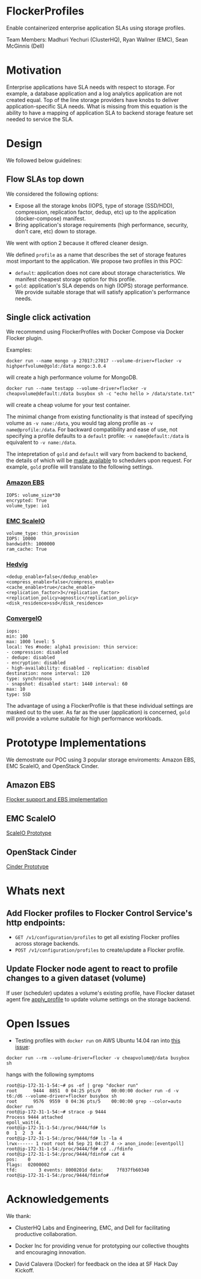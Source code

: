 # FlockerProfiles

Enable containerized enterprise application SLAs using storage profiles.

Team Members: Madhuri Yechuri (ClusterHQ), Ryan Wallner (EMC), Sean McGinnis (Dell)

# Motivation

Enterprise applications have SLA needs with respect to storage. For example, a database application and a log analytics application are not created equal. Top of the line storage providers have knobs to deliver application-specific SLA needs. What is missing from this equation is the ability to have a mapping of application SLA to backend storage feature set needed to service the SLA.

# Design

We followed below guidelines:

## Flow SLAs top down

We considered the following options:

- Expose all the storage knobs (IOPS, type of storage (SSD/HDD), compression, replication factor, dedup, etc) up to the application (docker-compose) manifest.
- Bring application's storage requirements (high performance, security, don't care, etc) down to storage.

We went with option 2 because it offered cleaner design.

We defined ``profile`` as a name that describes the set of storage features most important to the application. We propose two profiles in this POC:

- ``default``: application does not care about storage characteristics. We manifest cheapest storage option for this profile.
- ``gold``: application's SLA depends on high (IOPS) storage performance. We provide suitable storage that will satisfy application's performance needs.

## Single click activation

We recommend using FlockerProfiles with Docker Compose via Docker Flocker plugin.

Examples:

```
docker run --name mongo -p 27017:27017 --volume-driver=flocker -v highperfvolume@gold:/data mongo:3.0.4
```
will create a high performance volume for MongoDB.


```
docker run --name testapp --volume-driver=flocker -v cheapvolume@default:/data busybox sh -c "echo hello > /data/state.txt"
```
will create a cheap volume for your test container.

The minimal change from existing functionality is that instead of specifying volume as ``-v name:/data``, you would tag along profile as ``-v name@profile:/data``. For backward compatibility and ease of use, not specifying a profile defaults to a ``default`` profile: ``-v name@default:/data`` is equivalent to ``-v name:/data``.

The intepretation of ``gold`` and ``default`` will vary from backend to backend, the details of which will be [made available](https://github.com/ClusterHQ/flocker/compare/profile_metadata#diff-3f0c0887dbd1be3781b80c091915bd2fR612) to schedulers upon request. For example, ``gold`` profile will translate to the following settings.

### [Amazon EBS](https://aws.amazon.com/ebs/)

```
IOPS: volume_size*30
encrypted: True
volume_type: io1
```

### [EMC ScaleIO](http://www.emc.com/storage/scaleio/index.htm)

```
volume_type: thin_provision
IOPS: 10000
bandwidth: 1000000
ram_cache: True

```
### [Hedvig](http://www.hedviginc.com/product)

```
<dedup_enable>false</dedup_enable>
<compress_enable>false</compress_enable>
<cache_enable>true</cache_enable>
<replication_factor>3</replication_factor>
<replication_policy>agnostic</replication_policy>
<disk_residence>ssd</disk_residence>

```

### [ConvergeIO](http://www.convergeio.com/)

```
iops:
min: 100
max: 1000 level: 5
local: Yes #node: alpha1 provision: thin service:
- compression: disabled
- dedupe: disabled
- encryption: disabled
- high-availability: disabled - replication: disabled
destination: none interval: 120
type: synchronous
- snapshot: disabled start: 1440 interval: 60
max: 10
type: SSD
```

The advantage of using a FlockerProfile is that these individual settings are masked out to the user. As far as the user (application) is concerned, ``gold`` will provide a volume suitable for high performance workloads.

# Prototype Implementations

We demostrate our POC using 3 popular storage enviroments: Amazon EBS, EMC ScaleIO, and OpenStack Cinder.

## Amazon EBS

[Flocker support and EBS implementation](https://github.com/ClusterHQ/flocker/compare/profile_metadata)

## EMC ScaleIO

[ScaleIO Prototype](https://github.com/emccorp/scaleio-flocker-driver/tree/scaleio-profiles-hackday)

## OpenStack Cinder

[Cinder Prototype](https://github.com/ClusterHQ/flocker/commit/1b5ef85b8874f1ba3b4cf42d39f3583dd9134904)

# Whats next

## Add Flocker profiles to Flocker Control Service's http endpoints:

- ``GET /v1/configuration/profiles`` to get all existing Flocker profiles across storage backends.
- ``POST /v1/configuration/profiles`` to create/update a Flocker profile.

## Update Flocker node agent to react to profile changes to a given dataset (volume)

If user (scheduler) updates a volume's existing profile, have Flocker dataset agent fire [apply_profile](https://github.com/ClusterHQ/flocker/compare/profile_metadata#diff-d4afce624ebc4d030e9de21aee00fdb9R936) to update volume settings on the storage backend.

# Open Issues

- Testing profiles with ``docker run`` on AWS Ubuntu 14.04 ran into [this issue](https://groups.google.com/forum/#!topic/docker-user/PVdrtb7-3Oo):

```
docker run --rm --volume-driver=flocker -v cheapvolume@/data busybox sh
```
hangs with the following symptoms
```
root@ip-172-31-1-54:~# ps -ef | grep "docker run"
root      9444  8851  0 04:25 pts/0    00:00:00 docker run -d -v t6:/d6 --volume-driver=flocker busybox sh
root      9576  9559  0 04:36 pts/5    00:00:00 grep --color=auto docker run
root@ip-172-31-1-54:~# strace -p 9444
Process 9444 attached
epoll_wait(4, 
root@ip-172-31-1-54:/proc/9444/fd# ls
0  1  2  3  4
root@ip-172-31-1-54:/proc/9444/fd# ls -la 4
lrwx------ 1 root root 64 Sep 21 04:27 4 -> anon_inode:[eventpoll]
root@ip-172-31-1-54:/proc/9444/fd# cd ../fdinfo
root@ip-172-31-1-54:/proc/9444/fdinfo# cat 4
pos:    0
flags:  02000002
tfd:        3 events: 8000201d data:     7f837fb60340
root@ip-172-31-1-54:/proc/9444/fdinfo# 
```
# Acknowledgements

We thank:

- ClusterHQ Labs and Engineering, EMC, and Dell for facilitating productive collaboration.

- Docker Inc for providing venue for prototyping our collective thoughts and encouraging innovation.

- David Calavera (Docker) for feedback on the idea at SF Hack Day Kickoff.
